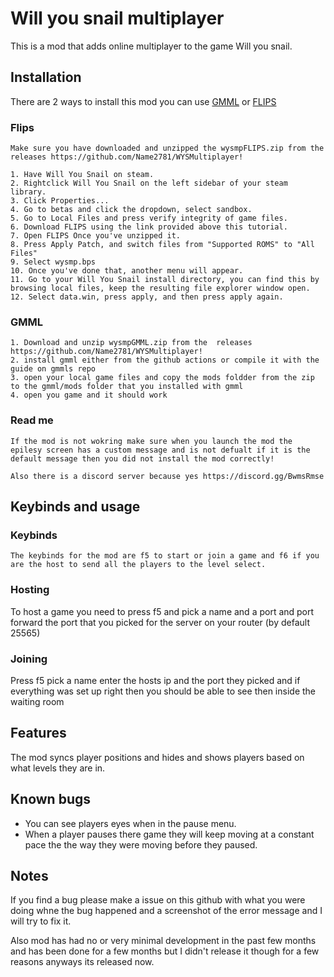 
# Will you snail multiplayer

This is a mod that adds online multiplayer to the game Will you snail.

## Installation

There are 2 ways to install this mod you can use [GMML](https://github.com/cgytrus/gmml) or [FLIPS](https://dl.smwcentral.net/11474/floating.zip)

### Flips
    Make sure you have downloaded and unzipped the wysmpFLIPS.zip from the releases https://github.com/Name2781/WYSMultiplayer! 

    1. Have Will You Snail on steam.
    2. Rightclick Will You Snail on the left sidebar of your steam library.
    3. Click Properties...
    4. Go to betas and click the dropdown, select sandbox.
    5. Go to Local Files and press verify integrity of game files.
    6. Download FLIPS using the link provided above this tutorial.
    7. Open FLIPS Once you've unzipped it.
    8. Press Apply Patch, and switch files from "Supported ROMS" to "All Files"
    9. Select wysmp.bps
    10. Once you've done that, another menu will appear.
    11. Go to your Will You Snail install directory, you can find this by browsing local files, keep the resulting file explorer window open.
    12. Select data.win, press apply, and then press apply again.

### GMML

    1. Download and unzip wysmpGMML.zip from the  releases https://github.com/Name2781/WYSMultiplayer! 
    2. install gmml either from the github actions or compile it with the guide on gmmls repo
    3. open your local game files and copy the mods foldder from the zip to the gmml/mods folder that you installed with gmml
    4. open you game and it should work
    
### Read me

    If the mod is not wokring make sure when you launch the mod the epilesy screen has a custom message and is not defualt if it is the default message then you did not install the mod correctly!
    
    Also there is a discord server because yes https://discord.gg/BwmsRmse

## Keybinds and usage

### Keybinds 

    The keybinds for the mod are f5 to start or join a game and f6 if you are the host to send all the players to the level select.
    
### Hosting

To host a game you need to press f5 and pick a name and a port and port forward the port that you picked for the server on your router (by default 25565)

### Joining 

Press f5 pick a name enter the hosts ip and the port they picked and if everything was set up right then you should be able to see then inside the waiting room

## Features

The mod syncs player positions and hides and shows players based on what levels they are in.

## Known bugs

- You can see players eyes when in the pause menu.
- When a player pauses there game they will keep moving at a constant pace the the way they were moving before they paused.

## Notes

If you find a bug please make a issue on this github with what you were doing whne the bug happened and a screenshot of the error message and I will try to fix it.

Also mod has had no or very minimal development in the past few months and has been done for a few months but I didn't release it though for a few reasons anyways its released now.
